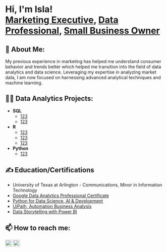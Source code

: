 <h1>Hi, I'm Isla! <br/><a href="https://www.linkedin.com/in/isla-altamirano-04300b106">Marketing Executive</a>, <a href="https://github.com/islajae">Data Professional</a>, <a href="https://fowldisposition.com">Small Business Owner</a></h1>

<h2>👩 About Me:</h2>

My previous experience in marketing has helped me understand consumer behavior and trends better which helped me transition into the field of data analytics and data science. Leveraging my expertise in analyzing market data, I am now focused on harnessing advanced analytical techniques and machine learning.

<h2>👨‍💻 Data Analytics Projects:</h2>

- <b>SQL</b>
  - [123](https://github.com/joshmadakor1/AD_PS)
  - [123](https://github.com/joshmadakor1/PowerShell-Integrity-FIM)
- <b>R</b>
  - [123](https://github.com/joshmadakor1/EncrypterPOC)
  - [123](https://github.com/joshmadakor1/DecrypterPOC)
  - [123](https://github.com/joshmadakor1/Key-Logger-With-Email)
- <b>Python</b>
  - [123](https://github.com/joshmadakor1/Package-Delivery-Pathfinding-Algorithm)

<h2>✍️ Education/Certifications</h2>

- University of Texas at Arlington - Communications, Minor in Information Technology
- [Google Data Analytics Professional Certificate](https://)
- [Python for Data Science, AI & Development](https://)
- [UiPath, Automation Business Analysis](https://)
- [Data Storytelling with Power BI](https://)


<h2> 📫 How to reach me:</h2>

[<img align="left" alt="Isla Altamirano | Email" width="22px" src="https://cdn.jsdelivr.net/npm/simple-icons@v3/icons/google.svg" />][email]
[<img align="left" alt="Isla Altamirano | LinkedIn" width="22px" src="https://cdn.jsdelivr.net/npm/simple-icons@v3/icons/linkedin.svg" />][linkedin]

[email]:  mailto:isla.altamirano94@gmail.com
[linkedin]: https://www.linkedin.com/in/isla-altamirano-04300b106/
